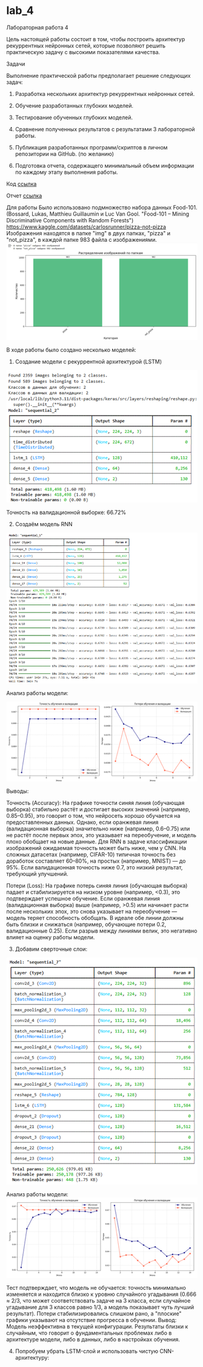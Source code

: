 # lab_4

Лабораторная работа 4

Цель настоящей работы состоит в том, чтобы построить архитектур  рекуррентных нейронных сетей, которые позволяют решить практическую задачу с высокими показателями качества.

Задачи

Выполнение практической работы предполагает решение следующих задач:

1. Разработка нескольких архитектур рекуррентных  нейронных сетей.

2. Обучение разработанных глубоких моделей.

3. Тестирование обученных глубоких моделей.

4. Сравнение полученных результатов с результатами 3 лабораторной работы.

5. Публикация разработанных программ/скриптов в личном репозитории на GitHub. (по желанию)

6. Подготовка отчета, содержащего минимальный объем информации по каждому этапу выполнения работы.

Код [ссылка](Лаб4.ipynb)

Отчет [ссылка]()

Для работы Было использовано подмножество набора данных Food-101. (Bossard, Lukas, Matthieu Guillaumin и Luc Van Gool. "Food-101 – Mining Discriminative Components with Random Forests") https://www.kaggle.com/datasets/carlosrunner/pizza-not-pizza Изображения находятся в папке "img" в двух папках, "pizza" и "not_pizza", в каждой папке 983 файла с изображениями.
![1](1.png)

В ходе работы было создано несколько моделей:

1. Создание модели с рекуррентной архитектурой (LSTM)

![2](2.png)

Точность на валидационной выборке: 66.72%

2. Создаём модель RNN

![3](3.png)

Анализ работы модели:

![4](4.png)

Выводы:

Точность (Accuracy): На графике точности синяя линия (обучающая выборка) стабильно растёт и достигает высоких значений (например, 0.85–0.95), это говорит о том, что нейросеть хорошо обучается на предоставленных данных. Однако, если оранжевая линия (валидационная выборка) значительно ниже (например, 0.6–0.75) или не растёт после первых эпох, это указывает на переобучение, и модель плохо обобщает на новые данные. Для RNN в задаче классификации изображений ожидаемая точность может быть ниже, чем у CNN. На сложных датасетах (например, CIFAR-10) типичная точность без доработок составляет 60–80%, на простых (например, MNIST) — до 95%. Если валидационная точность ниже 0.7, это низкий результат, требующий улучшений.

Потери (Loss): На графике потерь синяя линия (обучающая выборка) падает и стабилизируется на низком уровне (например, <0.3), это подтверждает успешное обучение. Если оранжевая линия (валидационная выборка) выше (например, >0.5) или начинает расти после нескольких эпох, это снова указывает на переобучение — модель теряет способность обобщать. В идеале обе линии должны быть близки и снижаться (например, обучающие потери 0.2, валидационные 0.25). Если разрыв между линиями велик, это негативно влияет на оценку работы модели.

3. Добавим сверточные слои:

![5](5.png)

Анализ работы модели:
![6](6.png)

Тест подтверждает, что модель не обучается: точность минимально изменяется и находится близко к уровню случайного угадывания (0.666 ≈ 2/3, что может соответствовать задаче на 3 класса, если случайное угадывание для 3 классов равно 1/3, а модель показывает чуть лучший результат). Потери стабилизировались слишком рано, а "плоские" графики указывают на отсутствие прогресса в обучении. Вывод: Модель неэффективна в текущей конфигурации. Результаты близки к случайным, что говорит о фундаментальных проблемах либо в архитектуре модели, либо в данных, либо в настройках обучения.

4. Попробуем убрать LSTM-слой и использовать чистую CNN-архитектуру:

